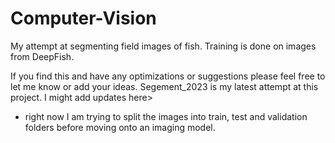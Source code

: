 # Computer-Vision

My attempt at segmenting field images of fish. 
Training is done on images from DeepFish.

If you find this and have any optimizations or suggestions please feel free to let me know or add your ideas. 
Segement_2023 is my latest attempt at this project. I might add updates here>
- right now I am trying to split the images into train, test and validation folders before moving onto an imaging model. 
